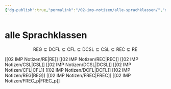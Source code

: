 ```yaml
---
{"dg-publish":true,"permalink":"/02-imp-notizen/alle-sprachklassen/","dgHomeLink":true,"dgPassFrontmatter":false}
---
```


# alle Sprachklassen
$$
\mathsf{REG} \varsubsetneq \mathsf{DCFL} \varsubsetneq \mathsf{CFL} \varsubsetneq \mathsf{DCSL} \subseteq \mathsf{CSL} \varsubsetneq \mathsf{REC} \varsubsetneq \mathsf{RE}
$$

[[02 IMP Notizen/RE|RE]]
[[02 IMP Notizen/REC|REC]]
[[02 IMP Notizen/CSL|CSL]]
[[02 IMP Notizen/DCSL|DCSL]]
[[02 IMP Notizen/CFL|CFL]]
[[02 IMP Notizen/DCFL|DCFL]]
[[02 IMP Notizen/REG|REG]]
[[02 IMP Notizen/FREC|FREC]]
[[02 IMP Notizen/FREC_p|FREC_p]]